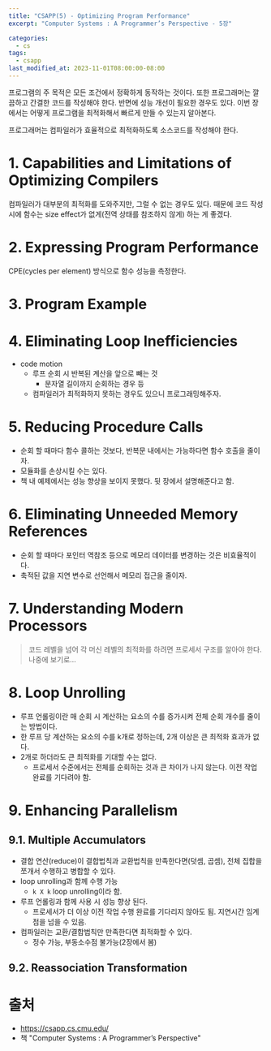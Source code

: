 ```yaml
---
title: "CSAPP(5) - Optimizing Program Performance"
excerpt: "Computer Systems : A Programmer’s Perspective - 5장"

categories:
  - cs
tags:
  - csapp
last_modified_at: 2023-11-01T08:00:00-08:00
---
```


프로그램의 주 목적은 모든 조건에서 정확하게 동작하는 것이다. 또한 프로그래머는 깔끔하고 간결한 코드를 작성해야 한다. 
반면에 성능 개선이 필요한 경우도 있다. 이번 장에서는 어떻게 프로그램을 최적화해서 빠르게 만들 수 있는지 알아본다.

프로그래머는 컴파일러가 효율적으로 최적화하도록 소스코드를 작성해야 한다. 

# 1. Capabilities and Limitations of Optimizing Compilers
컴파일러가 대부분의 최적화를 도와주지만, 그럴 수 없는 경우도 있다. 때문에 코드 작성 시에 함수는 size effect가 없게(전역 상태를 참조하지 않게) 하는 게 좋겠다. 

# 2. Expressing Program Performance
CPE(cycles per element) 방식으로 함수 성능을 측정한다.

# 3. Program Example

# 4. Eliminating Loop Inefficiencies
- code motion
  - 루프 순회 시 반복된 계산을 앞으로 빼는 것
    - 문자열 길이까지 순회하는 경우 등
  - 컴파일러가 최적화하지 못하는 경우도 있으니 프로그래밍해주자.

# 5. Reducing Procedure Calls
- 순회 할 때마다 함수 콜하는 것보다, 반복문 내에서는 가능하다면 함수 호출을 줄이자.
- 모듈화를 손상시킬 수는 있다.
- 책 내 예제에서는 성능 향상을 보이지 못했다. 뒷 장에서 설명해준다고 함.

# 6. Eliminating Unneeded Memory References
- 순회 할 때마다 포인터 역참조 등으로 메모리 데이터를 변경하는 것은 비효율적이다.
- 축적된 값을 지연 변수로 선언해서 메모리 접근을 줄이자.

# 7. Understanding Modern Processors
> 코드 레벨을 넘어 각 머신 레벨의 최적화를 하려면 프로세서 구조를 알아야 한다. 
> 나중에 보기로...

# 8. Loop Unrolling
- 루프 언롤링이란 매 순회 시 계산하는 요소의 수를 증가시켜 전체 순회 개수를 줄이는 방법이다.
- 한 루프 당 계산하는 요소의 수를 k개로 정하는데, 2개 이상은 큰 최적화 효과가 없다.
- 2개로 하더라도 큰 최적화를 기대할 수는 없다.
  - 프로세서 수준에서는 전체를 순회하는 것과 큰 차이가 나지 않는다. 이전 작업 완료를 기다려야 함.

# 9. Enhancing Parallelism

## 9.1. Multiple Accumulators
- 결합 연산(reduce)이 결합법칙과 교환법칙을 만족한다면(덧셈, 곱셈), 전체 집합을 쪼개서 수행하고 병합할 수 있다.
- loop unrolling과 함께 수행 가능
  - `k X k` loop unrolling이라 함.
- 루프 언롤링과 함께 사용 시 성능 향상 된다.
  - 프로세서가 더 이상 이전 작업 수행 완료를 기다리지 않아도 됨. 지연시간 임계점을 넘을 수 있음.
- 컴파일러는 교환/결합법칙만 만족한다면 최적화할 수 있다.
  - 정수 가능, 부동소수점 불가능(2장에서 봄)

## 9.2. Reassociation Transformation

# 출처
- https://csapp.cs.cmu.edu/   
- 책 "Computer Systems : A Programmer’s Perspective"
